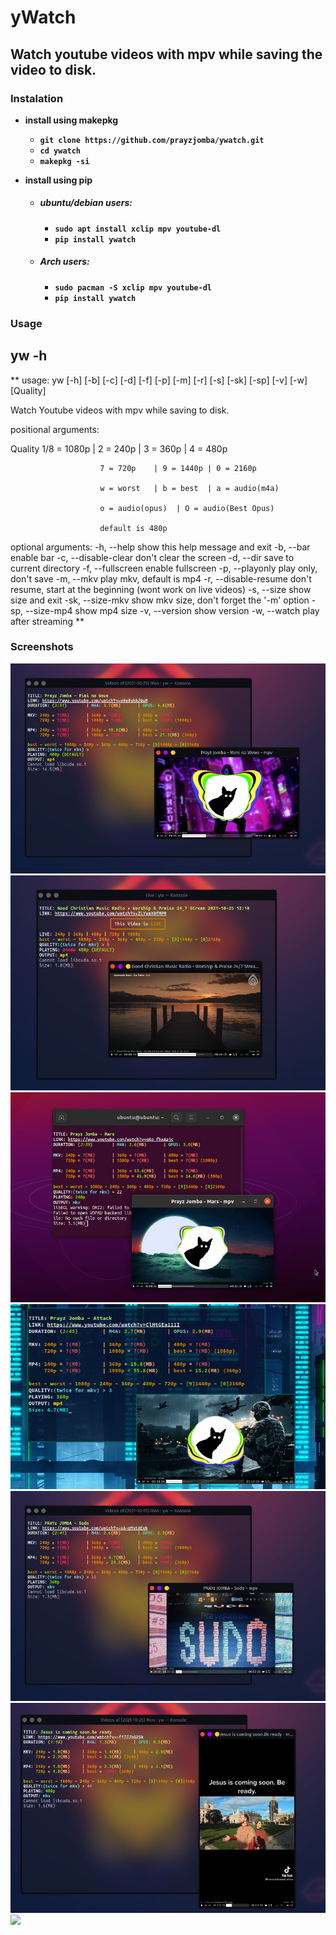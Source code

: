 
# yWatch
## Watch youtube videos with mpv while saving the video to disk.

### Instalation

* **install using makepkg**
  * **`git clone https://github.com/prayzjomba/ywatch.git`**
  * **`cd ywatch`**
  * **`makepkg -si`**

* **install using pip**

  * ##### ubuntu/debian users:

    * **`sudo apt install xclip mpv youtube-dl`**
    * **`pip install ywatch`**

  * ##### Arch users:

    * **`sudo pacman -S xclip mpv youtube-dl`**
    * **`pip install ywatch`**

### Usage

## yw -h

** usage: yw [-h] [-b] [-c] [-d] [-f] [-p] [-m] [-r] [-s] [-sk] [-sp] [-v] [-w] [Quality]

Watch Youtube videos with mpv while saving to disk.

positional arguments:

  Quality
                        1/8 = 1080p | 2 = 240p  | 3 = 360p  | 4 = 480p

                        7 = 720p    | 9 = 1440p | 0 = 2160p

                        w = worst   | b = best  | a = audio(m4a)

                        o = audio(opus)  | O = audio(Best Opus)

                        default is 480p


optional arguments:
  -h, --help            show this help message and exit
  -b, --bar             enable bar
  -c, --disable-clear   don't clear the screen
  -d, --dir             save to current directory
  -f, --fullscreen      enable fullscreen
  -p, --playonly        play only, don't save
  -m, --mkv             play mkv, default is mp4
  -r, --disable-resume  don't resume, start at the beginning
                        (wont work on live videos)
  -s, --size            show size and exit
  -sk, --size-mkv       show mkv size, don't forget the '-m' option
  -sp, --size-mp4       show mp4 size
  -v, --version         show version
  -w, --watch           play after streaming
**

### Screenshots
![](https://github.com/prayzjomba/kajhdfhakldfl/blob/main/sc/1.png)
![](https://github.com/prayzjomba/kajhdfhakldfl/blob/main/sc/2.png)
![](https://github.com/prayzjomba/kajhdfhakldfl/blob/main/sc/3.png)
![](https://github.com/prayzjomba/kajhdfhakldfl/blob/main/sc/4.png)
![](https://github.com/prayzjomba/kajhdfhakldfl/blob/main/sc/5.png)
![](https://github.com/prayzjomba/kajhdfhakldfl/blob/main/sc/6.png)
![](https://github.com/prayzjomba/kajhdfhakldfl/blob/main/sc/7.png)






